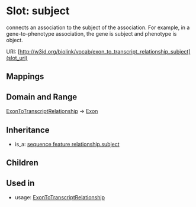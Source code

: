 # Slot: subject


connects an association to the subject of the association. For example, in a gene-to-phenotype association, the gene is subject and phenotype is object.

URI: [http://w3id.org/biolink/vocab/exon_to_transcript_relationship_subject](slot_uri)
## Mappings

## Domain and Range

[ExonToTranscriptRelationship](ExonToTranscriptRelationship.md) -> [Exon](Exon.md)
## Inheritance

 *  is_a: [sequence feature relationship.subject](sequence_feature_relationship_subject.md)
## Children

## Used in

 *  usage: [ExonToTranscriptRelationship](ExonToTranscriptRelationship.md)
